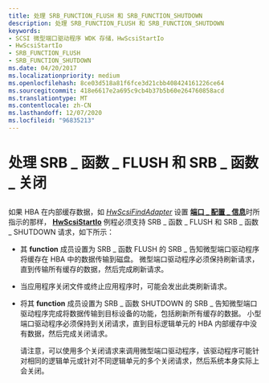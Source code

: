 ```yaml
---
title: 处理 SRB_FUNCTION_FLUSH 和 SRB_FUNCTION_SHUTDOWN
description: 处理 SRB_FUNCTION_FLUSH 和 SRB_FUNCTION_SHUTDOWN
keywords:
- SCSI 微型端口驱动程序 WDK 存储，HwScsiStartIo
- HwScsiStartIo
- SRB_FUNCTION_FLUSH
- SRB_FUNCTION_SHUTDOWN
ms.date: 04/20/2017
ms.localizationpriority: medium
ms.openlocfilehash: 8ce03d518a81f6fce3d21cbb408424161226ce64
ms.sourcegitcommit: 418e6617e2a695c9cb4b37b5b60e264760858acd
ms.translationtype: MT
ms.contentlocale: zh-CN
ms.lasthandoff: 12/07/2020
ms.locfileid: "96835213"
---
```

# <a name="handling-srb_function_flush-and-srb_function_shutdown"></a>处理 SRB \_ 函数 \_ FLUSH 和 SRB \_ 函数 \_ 关闭


## <span id="ddk_handling_srb_function_flush_and_srb_function_shutdown_kg"></span><span id="DDK_HANDLING_SRB_FUNCTION_FLUSH_AND_SRB_FUNCTION_SHUTDOWN_KG"></span>


如果 HBA 在内部缓存数据，如 [*HwScsiFindAdapter*](/previous-versions/windows/hardware/drivers/ff557300(v=vs.85)) 设置 [**端口 \_ 配置 \_ 信息**](/windows-hardware/drivers/ddi/srb/ns-srb-_port_configuration_information)时所指示的那样， [**HwScsiStartIo**](/previous-versions/windows/hardware/drivers/ff557323(v=vs.85)) 例程必须支持 SRB \_ 函数 \_ FLUSH 和 SRB \_ 函数 \_ SHUTDOWN 请求，如下所示：

-   其 **function** 成员设置为 SRB \_ 函数 FLUSH 的 SRB \_ 告知微型端口驱动程序将缓存在 HBA 中的数据传输到磁盘。 微型端口驱动程序必须保持刷新请求，直到传输所有缓存的数据，然后完成刷新请求。

-   当应用程序关闭文件或终止应用程序时，可能会发出此类刷新请求。

-   将其 **function** 成员设置为 SRB \_ 函数 SHUTDOWN 的 SRB \_ 告知微型端口驱动程序完成将数据传输到目标设备的功能，包括刷新所有缓存的数据。 小型端口驱动程序必须保持到关闭请求，直到目标逻辑单元的 HBA 内部缓存中没有数据，然后完成关闭请求。

    请注意，可以使用多个关闭请求来调用微型端口驱动程序，该驱动程序可能针对相同的逻辑单元或针对不同逻辑单元的多个关闭请求，然后系统本身实际上会关闭。

 

